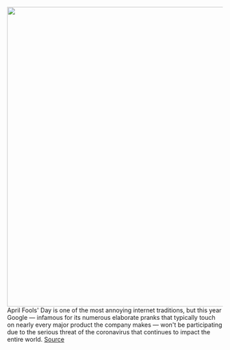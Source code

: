 <img src='https://cdn.vox-cdn.com/thumbor/PtTfU5YdOtqN_IVxLOwo3PxTObU=/0x0:2040x1360/1200x800/filters:focal(857x517:1183x843)/cdn.vox-cdn.com/uploads/chorus_image/image/66566075/acastro_191014_1777_google_pixel_0005.0.0.jpg' width='700px' /><br/>
April Fools' Day is one of the most annoying internet traditions, but this year Google — infamous for its numerous elaborate pranks that typically touch on nearly every major product the company makes — won't be participating due to the serious threat of the coronavirus that continues to impact the entire world.
<a href='https://www.theverge.com/2020/3/27/21197260/google-cancels-april-fools-jokes-2020-coronavirus-covid19-pranks'> Source <a/>